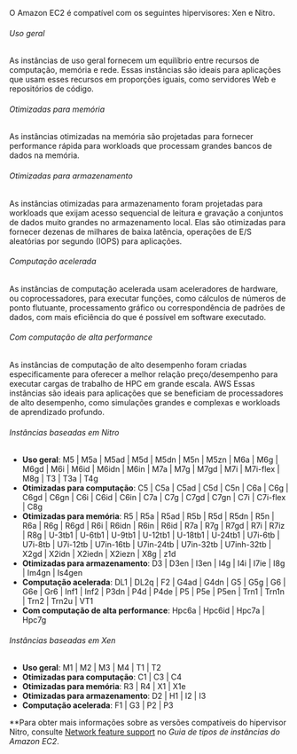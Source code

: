 O Amazon EC2 é compatível com os seguintes hipervisores: Xen e Nitro.

###### Uso geral 
As instâncias de uso geral fornecem um equilíbrio entre recursos de computação, memória e rede. Essas instâncias são ideais para aplicações que usam esses recursos em proporções iguais, como servidores Web e repositórios de código.
###### Otimizadas para memória
As instâncias otimizadas na memória são projetadas para fornecer performance rápida para workloads que processam grandes bancos de dados na memória.

###### Otimizadas para armazenamento
As instâncias otimizadas para armazenamento foram projetadas para workloads que exijam acesso sequencial de leitura e gravação a conjuntos de dados muito grandes no armazenamento local. Elas são otimizadas para fornecer dezenas de milhares de baixa latência, operações de E/S aleatórias por segundo (IOPS) para aplicações.

###### Computação acelerada
As instâncias de computação acelerada usam aceleradores de hardware, ou coprocessadores, para executar funções, como cálculos de números de ponto flutuante, processamento gráfico ou correspondência de padrões de dados, com mais eficiência do que é possível em software executado. 

###### Com computação de alta performance
As instâncias de computação de alto desempenho foram criadas especificamente para oferecer a melhor relação preço/desempenho para executar cargas de trabalho de HPC em grande escala. AWS Essas instâncias são ideais para aplicações que se beneficiam de processadores de alto desempenho, como simulações grandes e complexas e workloads de aprendizado profundo.
###### Instâncias baseadas em Nitro

- **Uso geral**: M5 | M5a | M5ad | M5d | M5dn | M5n | M5zn | M6a | M6g | M6gd | M6i | M6id | M6idn | M6in | M7a | M7g | M7gd | M7i | M7i-flex | M8g | T3 | T3a | T4g
- **Otimizadas para computação**: C5 | C5a | C5ad | C5d | C5n | C6a | C6g | C6gd | C6gn | C6i | C6id | C6in | C7a | C7g | C7gd | C7gn | C7i | C7i-flex | C8g
- **Otimizadas para memória**: R5 | R5a | R5ad | R5b | R5d | R5dn | R5n | R6a | R6g | R6gd | R6i | R6idn | R6in | R6id | R7a | R7g | R7gd | R7i | R7iz | R8g | U-3tb1 | U-6tb1 | U-9tb1 | U-12tb1 | U-18tb1 | U-24tb1 | U7i-6tb | U7i-8tb | U7i-12tb | U7in-16tb | U7in-24tb | U7in-32tb | U7inh-32tb | X2gd | X2idn | X2iedn | X2iezn | X8g | z1d
- **Otimizadas para armazenamento**: D3 | D3en | I3en | I4g | I4i | I7ie | I8g | Im4gn | Is4gen
- **Computação acelerada**: DL1 | DL2q | F2 | G4ad | G4dn | G5 | G5g | G6 | G6e | Gr6 | Inf1 | Inf2 | P3dn | P4d | P4de | P5 | P5e | P5en | Trn1 | Trn1n | Trn2 | Trn2u | VT1
- **Com computação de alta performance**: Hpc6a | Hpc6id | Hpc7a | Hpc7g

###### Instâncias baseadas em Xen

- **Uso geral**: M1 | M2 | M3 | M4 | T1 | T2
- **Otimizadas para computação**: C1 | C3 | C4
- **Otimizadas para memória**: R3 | R4 | X1 | X1e
- **Otimizadas para armazenamento**: D2 | H1 | I2 | I3
- **Computação acelerada**: F1 | G3 | P2 | P3

**Para obter mais informações sobre as versões compatíveis do hipervisor Nitro, consulte [Network feature support](https://docs.aws.amazon.com/ec2/latest/instancetypes/ec2-nitro-instances.html#nitro-version-network-features) no _Guia de tipos de instâncias do Amazon EC2_.
